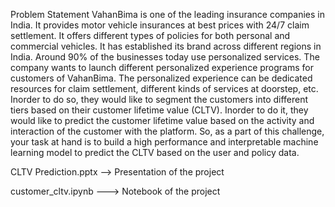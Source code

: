 Problem Statement
VahanBima is one of the leading insurance companies in India. It provides motor vehicle insurances 
at best prices with 24/7 claim settlement. It offers different types of policies for both personal and 
commercial vehicles. It has established its brand across different regions in India.
Around 90% of the businesses today use personalized services. The company wants to launch 
different personalized experience programs for customers of VahanBima. The personalized 
experience can be dedicated resources for claim settlement, different kinds of services at doorstep, etc. 
Inorder to do so, they would like to segment the customers into different tiers based on their customer 
lifetime value (CLTV).
Inorder to do it, they would like to predict the customer lifetime value based on the activity and 
interaction of the customer with the platform. So, as a part of this challenge, your task at hand is to 
build a high performance and interpretable machine learning model to predict the CLTV based on the 
user and policy data.

CLTV Prediction.pptx --> Presentation of the project

customer_cltv.ipynb ---> Notebook of the project
